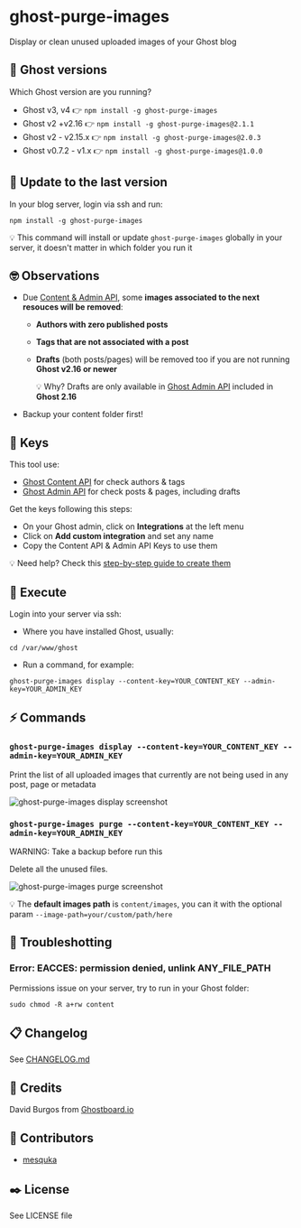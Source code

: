 # ghost-purge-images

Display or clean unused uploaded images of your Ghost blog

## 👻 Ghost versions

Which Ghost version are you running?

- Ghost v3, v4 👉 `npm install -g ghost-purge-images`
- Ghost v2 +v2.16 👉 `npm install -g ghost-purge-images@2.1.1`
- Ghost v2 - v2.15.x 👉 `npm install -g ghost-purge-images@2.0.3`
- Ghost v0.7.2 - v1.x 👉 `npm install -g ghost-purge-images@1.0.0`

## 🎁 Update to the last version

In your blog server, login via ssh and run:

`npm install -g ghost-purge-images`

💡 This command will install or update `ghost-purge-images` globally in your server, it doesn't matter in which folder you run it 

## 🤓 Observations

- Due [Content & Admin API](https://ghost.org/docs/api/v3/content/#resources), some **images associated to the next resouces will be removed**:
    - **Authors with zero published posts**
    - **Tags that are not associated with a post**
    - **Drafts** (both posts/pages) will be removed too if you are not running **Ghost v2.16 or newer** 
    
        💡 Why? Drafts are only available in [Ghost Admin API](https://docs.ghost.org/api/admin/) included in **Ghost 2.16**
- Backup your content folder first!

## 🔑 Keys

This tool use:
- [Ghost Content API](https://docs.ghost.org/api/content/) for check authors & tags
- [Ghost Admin API](https://docs.ghost.org/api/admin/) for check posts & pages, including drafts

Get the keys following this steps:
- On your Ghost admin, click on **Integrations** at the left menu
- Click on **Add custom integration** and set any name
- Copy the Content API & Admin API Keys to use them

💡 Need help? Check this [step-by-step guide to create them](https://ghostboard.io/blog/how-to-integrate-ghostboard-with-ghost-content-api/)

## 🚀 Execute

Login into your server via ssh:
- Where you have installed Ghost, usually:

`cd /var/www/ghost`
- Run a command, for example:

`ghost-purge-images display --content-key=YOUR_CONTENT_KEY --admin-key=YOUR_ADMIN_KEY`

## ⚡️ Commands
### `ghost-purge-images display --content-key=YOUR_CONTENT_KEY --admin-key=YOUR_ADMIN_KEY`
Print the list of all uploaded images that currently are not being used in any post, page or metadata

![ghost-purge-images display screenshot](https://user-images.githubusercontent.com/1589874/51084812-80e6f700-1730-11e9-96c4-4e106e4c7c63.png)

### `ghost-purge-images purge --content-key=YOUR_CONTENT_KEY --admin-key=YOUR_ADMIN_KEY`
WARNING: Take a backup before run this

Delete all the unused files.

![ghost-purge-images purge screenshot](https://user-images.githubusercontent.com/1589874/51084808-73ca0800-1730-11e9-8c2a-a3b43551fbaa.png)

💡 The **default images path** is `content/images`, you can it with the optional param `--image-path=your/custom/path/here`

## 🎯 Troubleshotting

### Error: EACCES: permission denied, unlink ANY_FILE_PATH
Permissions issue on your server, try to run in your Ghost folder:

`sudo chmod -R a+rw content`

## 📋 Changelog
See [CHANGELOG.md](https://github.com/ghostboard/ghost-purge-images/blob/master/CHANGELOG.md)

## 👋 Credits
David Burgos from [Ghostboard.io](https://ghostboard.io)

## 👏 Contributors
- [mesquka](https://github.com/mesquka/ghost-purge-images-customdir/commits?author=mesquka)

## ✒️ License
See LICENSE file
